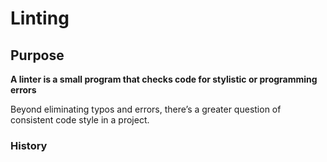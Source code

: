 
# Linting
## Purpose
**A linter is a small program that checks code for stylistic or programming errors**     

Beyond eliminating typos and errors, there’s a greater question of consistent code style in a project.
### History

